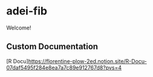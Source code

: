 # adei-fib
Welcome!
## Custom Documentation
[R Docu]https://florentine-plow-2ed.notion.site/R-Docu-07daf5495f284e8ea7a7c89e912767d8?pvs=4
